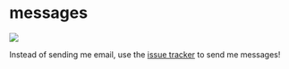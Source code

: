 # messages

[![](http://img.shields.io/badge/new-message-green.svg?style=flat-square)](https://github.com/ngoldman/messages/issues/new)

Instead of sending me email, use the [issue tracker](https://github.com/esripdx/ngoldman/issues/) to send me messages!
